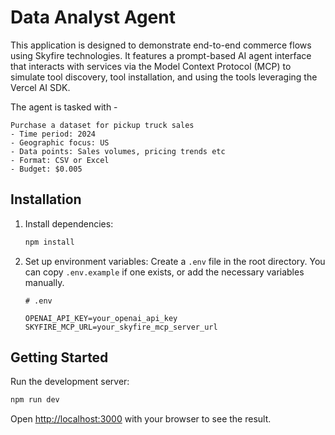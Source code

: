 # Data Analyst Agent

This application is designed to demonstrate end-to-end commerce flows using Skyfire technologies. It features a prompt-based AI agent interface that interacts with services via the Model Context Protocol (MCP) to simulate tool discovery, tool installation, and using the tools leveraging the Vercel AI SDK.

The agent is tasked with -
```
Purchase a dataset for pickup truck sales
- Time period: 2024
- Geographic focus: US
- Data points: Sales volumes, pricing trends etc
- Format: CSV or Excel
- Budget: $0.005
``` 

## Installation

1.  Install dependencies:
    ```bash
    npm install
    ```
2.  Set up environment variables:
    Create a `.env` file in the root directory. You can copy `.env.example` if one exists, or add the necessary variables manually.

    ```
    # .env
    
    OPENAI_API_KEY=your_openai_api_key
    SKYFIRE_MCP_URL=your_skyfire_mcp_server_url
    ```

## Getting Started

Run the development server:

```bash
npm run dev
```

Open [http://localhost:3000](http://localhost:3000) with your browser to see the result.
